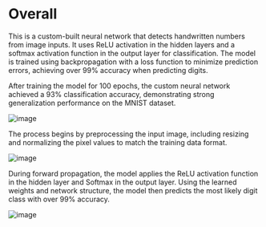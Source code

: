 # Overall
This is a custom-built neural network that detects handwritten numbers from image inputs. It uses ReLU activation in the hidden layers and a softmax activation function in the output layer for classification. The model is trained using backpropagation with a loss function to minimize prediction errors, achieving over 99% accuracy when predicting digits.

After training the model for 100 epochs, the custom neural network achieved a 93% classification accuracy, demonstrating strong generalization performance on the MNIST dataset.

![image](https://github.com/user-attachments/assets/91184897-456f-499a-a45c-8b708916a055)

The process begins by preprocessing the input image, including resizing and normalizing the pixel values to match the training data format.

![image](https://github.com/user-attachments/assets/39bb7102-4218-44a3-8a01-4cac3ac752be)

During forward propagation, the model applies the ReLU activation function in the hidden layer and Softmax in the output layer. Using the learned weights and network structure, the model then predicts the most likely digit class with over 99% accuracy.

![image](https://github.com/user-attachments/assets/8e082818-b156-4ef9-8b46-e3e98840439f)

